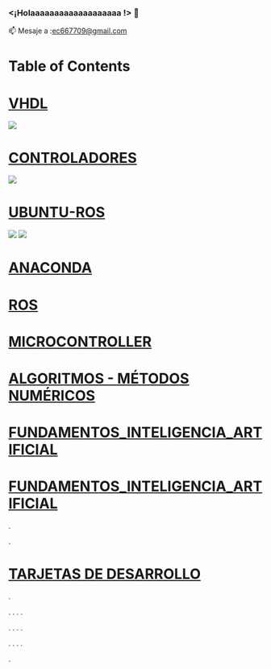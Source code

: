 ### <¡Holaaaaaaaaaaaaaaaaaaa !> 👋


📫 Mesaje a :ec667709@gmail.com

# Table of Contents



# [VHDL](https://github.com/ErickLopC/VHDL_/tree/main)

<img src="https://img.shields.io/badge/Python-FFD43B?style=for-the-badge&logo=python&logoColor=blue" />

# [CONTROLADORES](https://github.com/ErickLopC/Dise-o-de-Controladores)
 <img src="https://img.shields.io/badge/Ubuntu-E95420?style=for-the-badge&logo=ubuntu&logoColor=white" />

# [UBUNTU-ROS](https://github.com/ErickLopC/UBUNTU__ROS)
 
 <img src="https://img.shields.io/badge/conda-342B029.svg?&style=for-the-badge&logo=anaconda&logoColor=white" />
 <img src="https://img.shields.io/badge/Jupyter-F37626.svg?&style=for-the-badge&logo=Jupyter&logoColor=white" />

# [ANACONDA](https://github.com/ErickLopC/ANACONDA-/blob/main/README.md)


# [ROS](https://github.com/ErickLopC/ROS)

# [MICROCONTROLLER](https://github.com/ErickLopC/Microcontroller-/blob/main/README.md)

# [ALGORITMOS - MÉTODOS NUMÉRICOS](https://github.com/ErickLopC/Algoritmos-de-M-todos-num-ricos/blob/main/README.md)

#  [FUNDAMENTOS_INTELIGENCIA_ARTIFICIAL](https://github.com/ErickLopC/REDES)


#  [FUNDAMENTOS_INTELIGENCIA_ARTIFICIAL](https://github.com/ErickLopC/REDES)
.

.

# [TARJETAS DE DESARROLLO ](hhttps://github.com/ErickLopC/Tarjetas_desarrollo)


.

.
.
.
.



.
.
.
.

.
.
.
.

.



